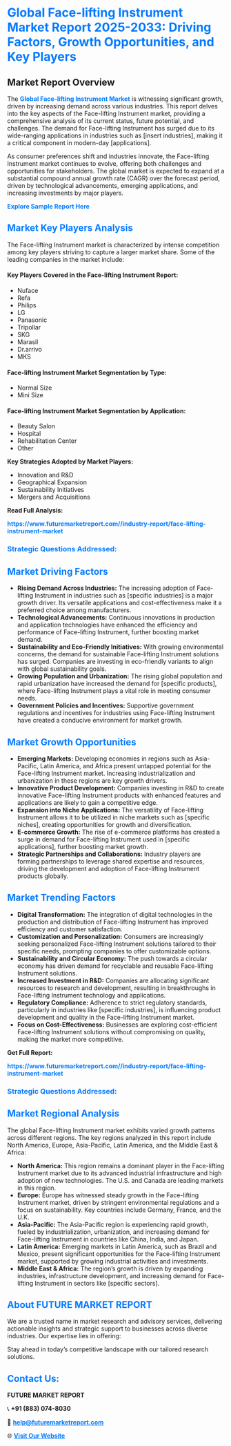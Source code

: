 <h1 style="color: #007BFF;">Global Face-lifting Instrument Market Report 2025-2033: Driving Factors, Growth Opportunities, and Key Players</h1>

<section id="overview">
<h2>Market Report Overview</h2>
<p>The <a href="https://www.futuremarketreport.com//industry-report/face-lifting-instrument-market" style="color: #007BFF; text-decoration: none;"><strong>Global Face-lifting Instrument Market</strong></a> is witnessing significant growth, driven by increasing demand across various industries. This report delves into the key aspects of the Face-lifting Instrument market, providing a comprehensive analysis of its current status, future potential, and challenges. The demand for Face-lifting Instrument has surged due to its wide-ranging applications in industries such as [insert industries], making it a critical component in modern-day [applications].</p>
<p>As consumer preferences shift and industries innovate, the Face-lifting Instrument market continues to evolve, offering both challenges and opportunities for stakeholders. The global market is expected to expand at a substantial compound annual growth rate (CAGR) over the forecast period, driven by technological advancements, emerging applications, and increasing investments by major players.</p>
</section>

<section id="overview">
<p><a href="https://www.futuremarketreport.com//request-sample/reportId=52492" style="color: #007BFF; text-decoration: none;"><strong>Explore Sample Report Here</strong></a></p>
</section>

<section id="key-players">
<h2 style="color: #007BFF;">Market Key Players Analysis</h2>
<p>The Face-lifting Instrument market is characterized by intense competition among key players striving to capture a larger market share. Some of the leading companies in the market include:</p>
<h4>Key Players Covered in the Face-lifting Instrument Report:</h4>
<ul><li>Nuface</li><li>Refa</li><li>Philips</li><li>LG</li><li>Panasonic</li><li>Tripollar</li><li>SKG</li><li>Marasil</li><li>Dr.arrivo</li><li>MKS</li></ul>
<h4>Face-lifting Instrument Market Segmentation by Type:</h4>
<ul><li>Normal Size</li><li>Mini Size</li></ul>

<h4>Face-lifting Instrument Market Segmentation by Application:</h4>
<ul><li>Beauty Salon</li><li>Hospital</li><li>Rehabilitation Center</li><li>Other</li></ul>
<p><strong>Key Strategies Adopted by Market Players:</strong></p>
<ul>
<li>Innovation and R&D</li>
<li>Geographical Expansion</li>
<li>Sustainability Initiatives</li>
<li>Mergers and Acquisitions</li>
</ul>
</section>

<section>
<p><strong>Read Full Analysis: </strong></p><a href="https://www.futuremarketreport.com//industry-report/face-lifting-instrument-market" style="color: #007BFF; text-decoration: none;"><strong>https://www.futuremarketreport.com//industry-report/face-lifting-instrument-market</strong></a>
<h3 style="color: #007BFF;">Strategic Questions Addressed:</h3>
</section>

<section id="driving-factors">
<h2 style="color: #007BFF;">Market Driving Factors</h2>
<ul>
<li><strong>Rising Demand Across Industries:</strong> The increasing adoption of Face-lifting Instrument in industries such as [specific industries] is a major growth driver. Its versatile applications and cost-effectiveness make it a preferred choice among manufacturers.</li>
<li><strong>Technological Advancements:</strong> Continuous innovations in production and application technologies have enhanced the efficiency and performance of Face-lifting Instrument, further boosting market demand.</li>
<li><strong>Sustainability and Eco-Friendly Initiatives:</strong> With growing environmental concerns, the demand for sustainable Face-lifting Instrument solutions has surged. Companies are investing in eco-friendly variants to align with global sustainability goals.</li>
<li><strong>Growing Population and Urbanization:</strong> The rising global population and rapid urbanization have increased the demand for [specific products], where Face-lifting Instrument plays a vital role in meeting consumer needs.</li>
<li><strong>Government Policies and Incentives:</strong> Supportive government regulations and incentives for industries using Face-lifting Instrument have created a conducive environment for market growth.</li>
</ul>
</section>

<section id="growth-opportunities">
<h2 style="color: #007BFF;">Market Growth Opportunities</h2>
<ul>
<li><strong>Emerging Markets:</strong> Developing economies in regions such as Asia-Pacific, Latin America, and Africa present untapped potential for the Face-lifting Instrument market. Increasing industrialization and urbanization in these regions are key growth drivers.</li>
<li><strong>Innovative Product Development:</strong> Companies investing in R&D to create innovative Face-lifting Instrument products with enhanced features and applications are likely to gain a competitive edge.</li>
<li><strong>Expansion into Niche Applications:</strong> The versatility of Face-lifting Instrument allows it to be utilized in niche markets such as [specific niches], creating opportunities for growth and diversification.</li>
<li><strong>E-commerce Growth:</strong> The rise of e-commerce platforms has created a surge in demand for Face-lifting Instrument used in [specific applications], further boosting market growth.</li>
<li><strong>Strategic Partnerships and Collaborations:</strong> Industry players are forming partnerships to leverage shared expertise and resources, driving the development and adoption of Face-lifting Instrument products globally.</li>
</ul>
</section>

<section id="trending-factors">
<h2 style="color: #007BFF;">Market Trending Factors</h2>
<ul>
<li><strong>Digital Transformation:</strong> The integration of digital technologies in the production and distribution of Face-lifting Instrument has improved efficiency and customer satisfaction.</li>
<li><strong>Customization and Personalization:</strong> Consumers are increasingly seeking personalized Face-lifting Instrument solutions tailored to their specific needs, prompting companies to offer customizable options.</li>
<li><strong>Sustainability and Circular Economy:</strong> The push towards a circular economy has driven demand for recyclable and reusable Face-lifting Instrument solutions.</li>
<li><strong>Increased Investment in R&D:</strong> Companies are allocating significant resources to research and development, resulting in breakthroughs in Face-lifting Instrument technology and applications.</li>
<li><strong>Regulatory Compliance:</strong> Adherence to strict regulatory standards, particularly in industries like [specific industries], is influencing product development and quality in the Face-lifting Instrument market.</li>
<li><strong>Focus on Cost-Effectiveness:</strong> Businesses are exploring cost-efficient Face-lifting Instrument solutions without compromising on quality, making the market more competitive.</li>
</ul>
</section>

<section>
<p><strong>Get Full Report: </strong></p><a href="https://www.futuremarketreport.com//industry-report/face-lifting-instrument-market" style="color: #007BFF; text-decoration: none;"><strong>https://www.futuremarketreport.com//industry-report/face-lifting-instrument-market</strong></a>
<h3 style="color: #007BFF;">Strategic Questions Addressed:</h3>
</section>


<section id="regional-analysis">
<h2 style="color: #007BFF;">Market Regional Analysis</h2>
<p>The global Face-lifting Instrument market exhibits varied growth patterns across different regions. The key regions analyzed in this report include North America, Europe, Asia-Pacific, Latin America, and the Middle East & Africa:</p>
<ul>
<li><strong>North America:</strong> This region remains a dominant player in the Face-lifting Instrument market due to its advanced industrial infrastructure and high adoption of new technologies. The U.S. and Canada are leading markets in this region.</li>
<li><strong>Europe:</strong> Europe has witnessed steady growth in the Face-lifting Instrument market, driven by stringent environmental regulations and a focus on sustainability. Key countries include Germany, France, and the U.K.</li>
<li><strong>Asia-Pacific:</strong> The Asia-Pacific region is experiencing rapid growth, fueled by industrialization, urbanization, and increasing demand for Face-lifting Instrument in countries like China, India, and Japan.</li>
<li><strong>Latin America:</strong> Emerging markets in Latin America, such as Brazil and Mexico, present significant opportunities for the Face-lifting Instrument market, supported by growing industrial activities and investments.</li>
<li><strong>Middle East & Africa:</strong> The region’s growth is driven by expanding industries, infrastructure development, and increasing demand for Face-lifting Instrument in sectors like [specific sectors].</li>
</ul>
</section>

<footer>
<h2 style="color: #007BFF;">About FUTURE MARKET REPORT</h2>
<p>We are a trusted name in market research and advisory services, delivering actionable insights and strategic support to businesses across diverse industries. Our expertise lies in offering:</p>

<p>Stay ahead in today’s competitive landscape with our tailored research solutions.</p>

<h2 style="color: #007BFF;">Contact Us:</h2>
<p><strong>FUTURE MARKET REPORT</strong></p>
<p>📞 <strong>+91 (883) 074-8030</strong></p>
<p>📧 <strong><a href="mailto:help@futuremarketreport.com" style="color: #007BFF;">help@futuremarketreport.com</a></strong></p>
<p>🌐 <strong><a href="https://www.futuremarketreport.com/" style="color: #007BFF;">Visit Our Website</a></strong></p>
</footer>